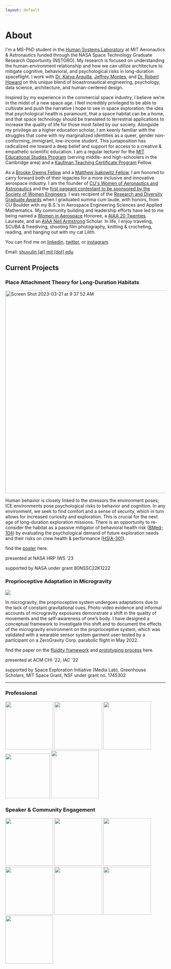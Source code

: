```yaml
---
layout: default
---
```


<!-- Text can be **bold**, _italic_, or ~~strikethrough~~.
 -->
<!-- 
## Header 2

> This is a blockquote following a header.
>
> When something is important enough, you do it even if the odds are not in your favor.
 -->

<!-- #### Header 4

*   This is an unordered list following a header.
*   This is an unordered list following a header.
*   This is an unordered list following a header.


<!-- * * * -->


# About

I'm a MS-PhD student in the [Human Systems Laboratory](https://www.hsl.mit.edu) at MIT Aeronautics & Astronautics funded through the NASA Space Technology Graduate Research Opportunity (NSTGRO). My research is focused on understanding the human-environment relationship and how we can utilize architecture to mitigate cognitive, behavioral, and psychological risks in long-duration spaceflight. I work with [Dr. Katya Arquilla](https://aeroastro.mit.edu/people/katya-arquilla/), [Jeffrey Montes](https://jetportal.net/about), and [Dr. Robert Howard](https://www.nasa.gov/nesc/academy/Dr-Robert-Howard-bio/) on this unique blend of bioastronautical engineering, psychology, data science, architecture, and human-centered design.

Inspired by my experience in the commercial space industry, I believe we're in the midst of a new space age. I feel incredibly privileged to be able to cultivate and push the narrative I hope to see in space exploration: the idea that psychological health is paramount, that a space habitat can be a home, and that space technology should be translated to terrestrial applications to increase the quality of life for those most failed by our society. Alongside my privilege as a higher education scholar, I am keenly familiar with the struggles that come with my marginalized identities as a queer, gender non-conforming, immigrant, low-income student. This juxtaposition has radicalized me toward a deep belief and support for access to a creative & empathetic scientific education. I am a regular lecturer for the [MIT Educational Studies Program](https://esp.mit.edu/) (serving middle- and high-schoolers in the Cambridge area) and a [Kaufman Teaching Certificate Program](https://tll.mit.edu/programming/grad-student-programming/kaufman-teaching-certificate-program/) Fellow.

As a [Brooke Owens Fellow](https://www.brookeowensfellowship.org/michelle-lin) and a [Matthew Isakowitz Fellow](https://www.matthewisakowitzfellowship.org/), I am honored to carry forward both of their legacies for a more inclusive and innovative aerospace industry. I am the founder of [CU's Women of Aeronautics and Astronautics](https://www.colorado.edu/studentgroups/woaa/) and the [first pageant contestant to be sponsored by the Society of Women Engineers](https://alltogether.swe.org/2019/10/michelle-lin-finds-beauty-in-space-and-on-stage/). I was recipient of the [Research and Diversity Graduate Awards](https://www.colorado.edu/aerospace/2021/05/05/lin-earns-research-and-diversity-awards-cu-engineering) when I graduated summa cum laude, with honors, from CU Boulder with my B.S.'s in Aerospace Engineering Sciences and Applied Mathematics. My community building and leadership efforts have led to me being named a [Women in Aerospace](https://www.womeninaerospace.org/news/08-16-2019_1.html) Honoree, a [AIAA 20 Twenties](https://aviation.informaexhibitions.com/20-20/) Laureate, and an [AIAA Neil Armstrong](https://www.aiaa.org/news/news/2022/09/01/aiaa-announces-2022-undergraduate-scholarship-and-graduate-award-winners) Scholar. In life, I enjoy traveling, SCUBA & freediving, shooting film photography, knitting & crocheting, reading, and hanging out with my cat Lilith.

You can find me on [linkedin](https://www.linkedin.com/in/mlin920/), [twitter](https://www.twitter.com/michthemartian), or [instagram](https://www.instagram.com/l.michelle).

Email: [shuyulin [at] mit [dot] edu](mailto:shuyulin@mit.edu)

## Current Projects
### Place Attachment Theory for Long-Duration Habitats
<img width="635" alt="Screen Shot 2023-03-21 at 9 37 52 AM" src="https://user-images.githubusercontent.com/104107202/226623123-99f00ceb-f423-4e57-b16b-5e6d506a3da7.png">

Human behavior is closely linked to the stressors the environment poses; ICE environments pose psychological risks to behavior and cognition. In any environment, we seek to find comfort and a sense of security, which in turn allows for increased curiosity and exploration. This is crucial for the next age of long-duration exploration missions. There is an opportunity to re-consider the habitat as a passive mitigator of behavioral health risk ([BMed-104](https://humanresearchroadmap.nasa.gov/Gaps/gap.aspx?i=703)) by evaluating the psychological demand of future exploration needs and their risks on crew health & performance ([HSIA-301](https://humanresearchroadmap.nasa.gov/Gaps/gap.aspx?i=724)).

find the [poster](https://github.com/lin-shu-yu/lin-shu-yu.github.io/files/11028890/Lin_HRP.Poster_Final.pdf) here.

presented at NASA HRP IWS '23

supported by NASA under grant 80NSSC22K1222

### Proprioceptive Adaptation in Microgravity
<img src="https://user-images.githubusercontent.com/104107202/226626914-60546125-9155-415f-a844-e55e2e2ffbd4.png">

In microgravity, the proprioceptive system undergoes adaptations due to the lack of constant gravitational cues. Photo-video evidence and informal accounts of microgravity exposures demonstrate a shift in the quality of movements and the self-awareness of one’s body. I have designed a conceptual framework to investigate this shift and to document the effects of the microgravity environment on the proprioceptive system, which was validated with a wearable sensor system garment user-tested by a participant on a ZeroGravity Corp. parabolic flight in May 2022.

find the paper on the [fluidity framework](https://github.com/lin-shu-yu/lin-shu-yu.github.io/files/11028986/ACM_Quantifying_Proprioceptive_Experience_in_Microgravity.pdf) and [prototyping process](https://github.com/lin-shu-yu/lin-shu-yu.github.io/files/11028981/iac-2022-manuscript.pdf) here.

presented at ACM CHI '22, IAC '22

supported by Space Exploration Initiative (Media Lab), Greenhouse Scholars, MIT Space Grant, NSF under grant no. 1745302

***

### Professional
<img src= "https://user-images.githubusercontent.com/104107202/226445390-17b90207-170c-41c6-91b4-b781f1f6c8f3.png" width = "150">  <img src= "https://user-images.githubusercontent.com/104107202/226445479-da3382ce-42f0-4e0a-a1fe-51bd3934ef96.png" width = "150">  <img src = "https://user-images.githubusercontent.com/104107202/226445510-ddc9f1db-7829-46b0-b1a0-e484309c9f2c.png" width = "150"> <img src ="https://user-images.githubusercontent.com/104107202/226441196-3f3bb481-d627-4237-8ff6-f752ae472f2d.png" width = "140"> <img src="https://user-images.githubusercontent.com/104107202/226443386-c6c874f8-0b3e-44f6-b84a-a6cdf77bc849.png" width ="150">

### Speaker & Community Engagement
<img src = "https://user-images.githubusercontent.com/104107202/226444912-b928ebe2-1e0b-4bc0-8e19-53f4e035dabe.png" width = "150">  <img src ="https://user-images.githubusercontent.com/104107202/226441387-76e74fd4-75c0-4d77-8db9-56aa32c32fa3.jpg" width = "150"> <img src="https://user-images.githubusercontent.com/104107202/226624948-b9092e7e-2af3-443b-a54e-7715c55a5b2e.png" width = "150"> <img width="150" src="https://user-images.githubusercontent.com/104107202/226628867-292067d5-51b3-424d-854d-e96632656d3f.png"> <img src="https://user-images.githubusercontent.com/104107202/226628406-dd6584f1-c777-4f65-a766-5683f7d82479.png" width="150"> <img src = "https://user-images.githubusercontent.com/104107202/226441025-96a58725-e998-445e-a1a4-edf3b0b5868d.jpg" width = "150"> <img src="https://user-images.githubusercontent.com/104107202/226628994-3406f98e-478f-4fac-8714-e8deea4c545d.jpg" width = "150">



